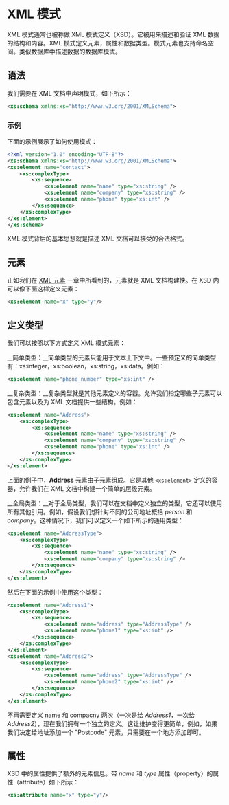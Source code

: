 # XML 模式

XML 模式通常也被称做 XML 模式定义（XSD）。它被用来描述和验证 XML 数据的结构和内容。XML 模式定义元素，属性和数据类型。模式元素也支持命名空间。类似数据库中描述数据的数据库模式。

## 语法

我们需要在 XML 文档中声明模式，如下所示：

```xml
<xs:schema xmlns:xs="http://www.w3.org/2001/XMLSchema">
```

### 示例

下面的示例展示了如何使用模式：

```xml
<?xml version="1.0" encoding="UTF-8"?>
<xs:schema xmlns:xs="http://www.w3.org/2001/XMLSchema">
<xs:element name="contact">
	<xs:complexType>
		<xs:sequence>
			<xs:element name="name" type="xs:string" />
			<xs:element name="company" type="xs:string" />
			<xs:element name="phone" type="xs:int" />
		</xs:sequence>
	</xs:complexType>
</xs:element>
</xs:schema>
```

XML 模式背后的基本思想就是描述 XML 文档可以接受的合法格式。

## 元素

正如我们在 [XML 元素](xml_elements.md) 一章中所看到的，元素就是 XML 文档构建快。在 XSD 内可以像下面这样定义元素：

```xml
<xs:element name="x" type="y"/>
```

## 定义类型

我们可以按照以下方式定义 XML 模式元素：

__简单类型：__简单类型的元素只能用于文本上下文中。一些预定义的简单类型有：xs:integer，xs:boolean，xs:string，xs:data。例如：

```xml
<xs:element name="phone_number" type="xs:int" />
```

__复杂类型：__复杂类型就是其他元素定义的容器。允许我们指定哪些子元素可以包含元素以及为 XML 文档提供一些结构。例如：

```xml
<xs:element name="Address">
	<xs:complexType>
		<xs:sequence>
			<xs:element name="name" type="xs:string" />
			<xs:element name="company" type="xs:string" />
			<xs:element name="phone" type="xs:int" />
		</xs:sequence>
	</xs:complexType>
</xs:element>
```

上面的例子中，__Address__ 元素由子元素组成。它是其他 `<xs:element>` 定义的容器，允许我们在 XML 文档中构建一个简单的层级元素。

__全局类型：__对于全局类型，我们可以在文档中定义独立的类型，它还可以使用所有其他引用。例如，假设我们想针对不同的公司地址概括 _person_ 和 _company_。这种情况下，我们可以定义一个如下所示的通用类型：

```xml
<xs:element name="AddressType">
	<xs:complexType>
		<xs:sequence>
			<xs:element name="name" type="xs:string" />
			<xs:element name="company" type="xs:string" />
		</xs:sequence>
	</xs:complexType>
</xs:element>
```

然后在下面的示例中使用这个类型：

```xml
<xs:element name="Address1">
	<xs:complexType>
		<xs:sequence>
			<xs:element name="address" type="AddressType" />
			<xs:element name="phone1" type="xs:int" />
		</xs:sequence>
	</xs:complexType>
</xs:element>
<xs:element name="Address2">
	<xs:complexType>
		<xs:sequence>
			<xs:element name="address" type="AddressType" />
			<xs:element name="phone2" type="xs:int" />
		</xs:sequence>
	</xs:complexType>
</xs:element>
```

不再需要定义 name 和 compacny 两次（一次是给 _Address1_，一次给 _Address2_），现在我们拥有一个独立的定义。这让维护变得更简单，例如，如果我们决定给地址添加一个 "Postcode" 元素，只需要在一个地方添加即可。

## 属性

XSD 中的属性提供了额外的元素信息。带 _name_ 和 _type_ 属性（property）的属性（attribute）如下所示：

```xml
<xs:attribute name="x" type="y"/>
```